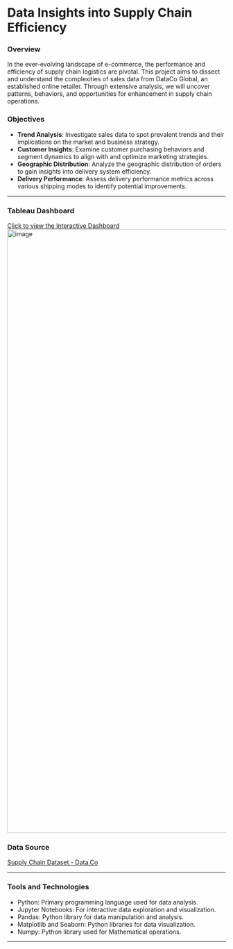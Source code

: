 # Data Insights into Supply Chain Efficiency

### Overview

In the ever-evolving landscape of e-commerce, the performance and efficiency of supply chain logistics are pivotal. This project aims to dissect and understand the complexities of sales data from DataCo Global, an established online retailer. Through extensive analysis, we will uncover patterns, behaviors, and opportunities for enhancement in supply chain operations.

### Objectives

- **Trend Analysis**: Investigate sales data to spot prevalent trends and their implications on the market and business strategy.
- **Customer Insights**: Examine customer purchasing behaviors and segment dynamics to align with and optimize marketing strategies.
- **Geographic Distribution**: Analyze the geographic distribution of orders to gain insights into delivery system efficiency.
- **Delivery Performance**: Assess delivery performance metrics across various shipping modes to identify potential improvements.
<hr>


### Tableau Dashboard

[Click to view the Interactive Dashboard](https://public.tableau.com/app/profile/harshitha.chandrashekar/viz/DataCo_SupplyChainOperations_17274534809890/Dashboard1) 
<img width="1390" alt="image" src="https://github.com/user-attachments/assets/10ecd74e-e4b9-4869-bfea-3a2778de27cc">


### Data Source

[Supply Chain Dataset - Data.Co](https://data.mendeley.com/datasets/8gx2fvg2k6/5)
<hr>

### Tools and Technologies
* Python: Primary programming language used for data analysis.
* Jupyter Notebooks: For interactive data exploration and visualization.
* Pandas: Python library for data manipulation and analysis.
* Matplotlib and Seaborn: Python libraries for data visualization.
* Numpy: Python library used for Mathematical operations.
<hr>

 
